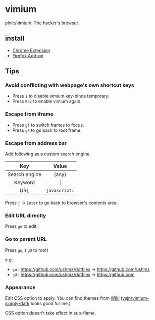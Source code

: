 # vimium

[philc/vimium: The hacker's browser.](https://github.com/philc/vimium)

## install

- [Chrome Extension](https://chrome.google.com/webstore/detail/vimium/dbepggeogbaibhgnhhndojpepiihcmeb)
- [Firefox Add-on](https://addons.mozilla.org/en-GB/firefox/addon/vimium-ff/)

## Tips

### Avoid conflicting with webpage's own shortcut keys

- Press `i` to disable vimium key-binds temporary.
- Press `Esc` to enable vimium again.

### Escape from iframe

- Press `gf` to switch frames to focus.
- Press `gF` to go back to root frame.

### Escape from address bar

Add following as a custom search engine.

|      Key      |     Value     |
| :-----------: | :-----------: |
| Search engine |     (any)     |
|    Keyword    |       j       |
|      URL      | `javascript:` |

Press `j` -> `Enter` to go back to browser's contents area.

### Edit URL directly

Press `ge` to edit.

### Go to parent URL

Press `gu`, ( `gU` to root)

e.g.

- `gu` : <https://github.com/ushmz/dotfiles> -> <https://github.com/ushmz>
- `gU` : <https://github.com/ushmz/dotfiles> -> <https://github.com>

### Appearance

Edit CSS option to apply.
You can find themes from [Wiki](https://github.com/philc/vimium/wiki/Theme)
([ysjn/vimium-simply-dark](https://github.com/ysjn/vimium-simply-dark) looks good for me.)

CSS option doesn't take effect in sub-flame.
